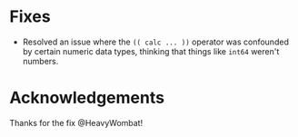 # Fixes

- Resolved an issue where the `(( calc ... ))` operator was confounded by certain
  numeric data types, thinking that things like `int64` weren't numbers.

# Acknowledgements

Thanks for the fix @HeavyWombat!
